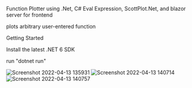 Function Plotter using .Net, C# Eval Expression, ScottPlot.Net, and blazor server for frontend

 plots arbitrary user-entered function
 
 Getting Started
 
 Install the latest .NET 6 SDK
 
 run "dotnet run"
 
 ![Screenshot 2022-04-13 135931](https://user-images.githubusercontent.com/74073169/163176691-e3bd20f2-f804-4e9c-983e-109b68e3aa94.png)
![Screenshot 2022-04-13 140714](https://user-images.githubusercontent.com/74073169/163176698-9e8879a6-358a-40ac-b940-36f6ad82f4a9.png)
![Screenshot 2022-04-13 140757](https://user-images.githubusercontent.com/74073169/163176699-9efeb8b4-4e77-4403-ae85-fe81ff2169f1.png)
